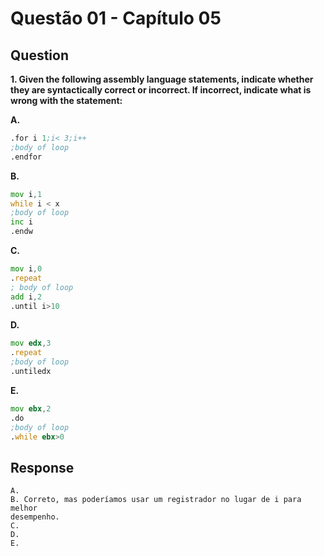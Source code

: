 # Questão 01 - Capítulo 05

## Question


**<p>1. Given the following assembly language statements, indicate whether they are
syntactically correct or incorrect. If incorrect, indicate what is wrong with the
statement:</p>**
**A.**
 ```asm
.for i 1;i< 3;i++
;body of loop
.endfor
```
**B.**
 ```asm
mov i,1
while i < x
;body of loop
inc i
.endw
```
**C.**
 ```asm
mov i,0
.repeat
; body of loop
add i,2
.until i>10
```
**D.**
 ```asm
mov edx,3
.repeat
;body of loop
.untiledx
```
**E.**
 ```asm
mov ebx,2
.do
;body of loop
.while ebx>0
```

## Response

```
A.
B. Correto, mas poderíamos usar um registrador no lugar de i para melhor
desempenho.
C.
D.
E.
```
